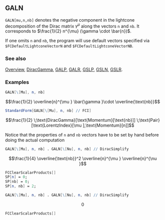 ```mathematica
 
```

## GALN

`GALN[mu,n,nb]` denotes the negative component in the lightcone decomposition of the Dirac matrix $\gamma^{\mu }$  along the vectors `n` and `nb`. It corresponds to $\frac{1}{2} n^{\mu} (\gamma \cdot \bar{n})$.

If one omits `n` and `nb`, the program will use default vectors specified via `$FCDefaultLightconeVectorN` and `$FCDefaultLightconeVectorNB`.

### See also

[Overview](Extra/FeynCalc.md), [DiracGamma](DiracGamma.md), [GALP](GALP.md), [GALR](GALR.md), [GSLP](GSLP.md), [GSLN](GSLN.md), [GSLR](GSLR.md).

### Examples

```mathematica
GALN[\[Mu], n, nb]
```

$$\frac{1}{2} \overline{n}^{\mu } \bar{\gamma }\cdot \overline{\text{nb}}$$

```mathematica
StandardForm[GALN[\[Mu], n, nb] // FCI]
```

$$\frac{1}{2} \;\text{DiracGamma}[\text{Momentum}[\text{nb}]] \;\text{Pair}[\text{LorentzIndex}[\mu ],\text{Momentum}[n]]$$

Notice that the properties of `n` and `nb` vectors have to be set by hand before doing the actual computation

```mathematica
GALN[\[Mu], n, nb] . GALN[\[Nu], n, nb] // DiracSimplify
```

$$\frac{1}{4} \overline{\text{nb}}^2 \overline{n}^{\mu } \overline{n}^{\nu }$$

```mathematica
FCClearScalarProducts[]
SP[n] = 0;
SP[nb] = 0;
SP[n, nb] = 2;
```

```mathematica
GALN[\[Mu], n, nb] . GALN[\[Nu], n, nb] // DiracSimplify
```

$$0$$

```mathematica
FCClearScalarProducts[]
```